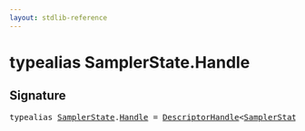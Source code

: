 ```yaml
---
layout: stdlib-reference
---
```


# typealias SamplerState\.Handle

## Signature

<pre>
<span class='code_keyword'>typealias</span> <a href="../types/samplerstate-07/index" class="code_type">SamplerState</a>.<a href="handle-0" class="code_type">Handle</a> = <a href="../types/descriptorhandle-0a/index" class="code_type">DescriptorHandle</a>&lt;<a href="../types/samplerstate-07/index" class="code_type">SamplerState</a>&gt;;
</pre>

